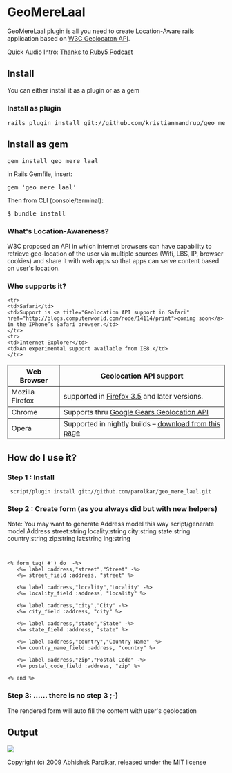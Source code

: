 GeoMereLaal   
===========

GeoMereLaal plugin is all you need to create Location-Aware rails application based on   [W3C Geolocaton API](http://dev.w3.org/geo/api/spec-source.html "W3C draft for geolocation api"). 

Quick Audio Intro: [Thanks to Ruby5 Podcast](http://ruby5.envylabs.com/episodes/22-episode-21-october-23-2009/stories/173-geomerelaal-geolocation-plugin-for-rails "They pronounced जियो मेरे लाल so well")

## Install

You can either install it as a plugin or as a gem

### Install as plugin

<pre>rails plugin install git://github.com/kristianmandrup/geo_mere_laal.git</pre>
                                                                                  
## Install as gem

<pre>gem install geo_mere_laal</pre>

in Rails Gemfile, insert:

<pre>gem 'geo_mere_laal'</pre>

Then from CLI (console/terminal):

<pre>$ bundle install</pre>
 
### What's Location-Awareness?
   W3C proposed an API in which internet browsers can have capability to retrieve geo-location of the user via multiple sources (Wifi, LBS, IP, browser cookies) and share it with web apps so that apps can serve content based on user's location.    

### Who supports it? 
<table border="1">
  <tbody>
   <tr>
     <th>Web Browser</th>
     <th>Geolocation API support</th>
   </tr>
   <tr>
   <td>Mozilla Firefox</td>

   <td>supported in <a title="browser support" href="http://www.mozilla.com/en-US/firefox/geolocation/">Firefox 3.5</a> and later 	versions.</td>
	</tr>
	<tr>
	<td>Chrome</td>
	<td>Supports thru <a title="Google gears Geolocation API specification" href="http://code.google.com/apis/gears/api_geolocation.html">Google Gears Geolocation API</a></td>
	</tr>
	<tr>
	<td>Opera</td>
	<td>Supported in nightly builds – <a title="Operal Geolocation supported version - download page" href="http://labs.opera.com/news/2009/03/26/">download from this page</a></td>
	</tr>

	<tr>
	<td>Safari</td>
	<td>Support is <a title="Geolocation API support in Safari" href="http://blogs.computerworld.com/node/14114/print">coming soon</a> in the IPhone’s Safari browser.</td>
	</tr>
	<tr>
	<td>Internet Explorer</td>
	<td>An experimental support available from IE8.</td>
	</tr>            
  </tbody>
</table>



How do I use it?
----------------
### Step 1 : Install
<pre><code> script/plugin install git://github.com/parolkar/geo_mere_laal.git </code></pre> 
### Step 2 : Create form (as you always did but with new helpers) 
Note: You may want to generate Address model this way script/generate model Address street:string locality:string city:string state:string country:string zip:string lat:string lng:string

<pre><code>   

&lt;% form_tag('#') do  -%&gt;
   &lt;%= label :address,&quot;street&quot;,&quot;Street&quot; -%&gt;
   &lt;%= street_field :address, &quot;street&quot; %&gt;    
	
   &lt;%= label :address,&quot;locality&quot;,&quot;Locality&quot; -%&gt;
   &lt;%= locality_field :address, &quot;locality&quot; %&gt;  

   &lt;%= label :address,&quot;city&quot;,&quot;City&quot; -%&gt;
   &lt;%= city_field :address, &quot;city&quot; %&gt;  

   &lt;%= label :address,&quot;state&quot;,&quot;State&quot; -%&gt; 
   &lt;%= state_field :address, &quot;state&quot; %&gt;      

   &lt;%= label :address,&quot;country&quot;,&quot;Country Name&quot; -%&gt;
   &lt;%= country_name_field :address, &quot;country&quot; %&gt;

   &lt;%= label :address,&quot;zip&quot;,&quot;Postal Code&quot; -%&gt;
   &lt;%= postal_code_field :address, &quot;zip&quot; %&gt;
    
&lt;% end %&gt;
</code></pre>
	
### Step 3: ...... there is no step 3 ;-) 
The rendered form will auto fill the content with user's geolocation   

Output
------ 
   
<div class="image">        
          <img src="/parolkar/geo_mere_laal/raw/master/docs/geo_mere_laal.png"/>
</div>

Copyright (c) 2009 Abhishek Parolkar, released under the MIT license
